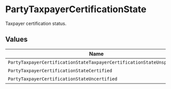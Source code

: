 # PartyTaxpayerCertificationState

Taxpayer certification status.


## Values

| Name                                                                   | Value                                                                  |
| ---------------------------------------------------------------------- | ---------------------------------------------------------------------- |
| `PartyTaxpayerCertificationStateTaxpayerCertificationStateUnspecified` | TAXPAYER_CERTIFICATION_STATE_UNSPECIFIED                               |
| `PartyTaxpayerCertificationStateCertified`                             | CERTIFIED                                                              |
| `PartyTaxpayerCertificationStateUncertified`                           | UNCERTIFIED                                                            |